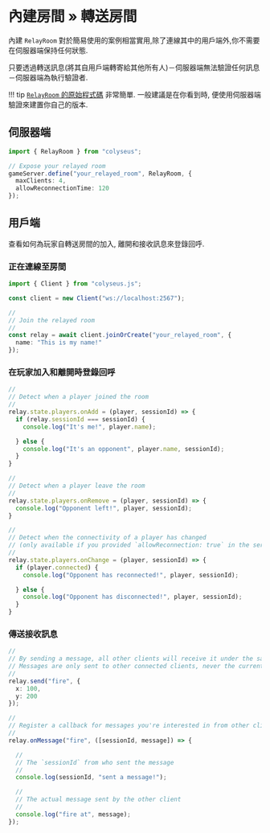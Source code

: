 # 內建房間 &raquo; 轉送房間

內建 `RelayRoom` 對於簡易使用的案例相當實用,除了連線其中的用戶端外,你不需要在伺服器端保持任何狀態.

只要透過轉送訊息(將其自用戶端轉寄給其他所有人)－伺服器端無法驗證任何訊息－伺服器端為執行驗證者.

!!! tip
    [`RelayRoom` 的原始程式碼](https://github.com/colyseus/colyseus/blob/master/src/rooms/RelayRoom.ts) 非常簡單. 一般建議是在你看到時, 便使用伺服器端驗證來建置你自己的版本.

## 伺服器端

```typescript
import { RelayRoom } from "colyseus";

// Expose your relayed room
gameServer.define("your_relayed_room", RelayRoom, {
  maxClients: 4,
  allowReconnectionTime: 120
});
```

## 用戶端

查看如何為玩家自轉送房間的加入, 離開和接收訊息來登錄回呼.

### 正在連線至房間

```typescript
import { Client } from "colyseus.js";

const client = new Client("ws://localhost:2567");

//
// Join the relayed room
//
const relay = await client.joinOrCreate("your_relayed_room", {
  name: "This is my name!"
});
```

### 在玩家加入和離開時登錄回呼


```typescript
//
// Detect when a player joined the room
//
relay.state.players.onAdd = (player, sessionId) => {
  if (relay.sessionId === sessionId) {
    console.log("It's me!", player.name);

  } else {
    console.log("It's an opponent", player.name, sessionId);
  }
}

//
// Detect when a player leave the room
//
relay.state.players.onRemove = (player, sessionId) => {
  console.log("Opponent left!", player, sessionId);
}

//
// Detect when the connectivity of a player has changed
// (only available if you provided `allowReconnection: true` in the server-side)
//
relay.state.players.onChange = (player, sessionId) => {
  if (player.connected) {
    console.log("Opponent has reconnected!", player, sessionId);

  } else {
    console.log("Opponent has disconnected!", player, sessionId);
  }
}
```

### 傳送接收訊息

```typescript
//
// By sending a message, all other clients will receive it under the same name
// Messages are only sent to other connected clients, never the current one.
//
relay.send("fire", {
  x: 100,
  y: 200
});

//
// Register a callback for messages you're interested in from other clients.
//
relay.onMessage("fire", ([sessionId, message]) => {

  //
  // The `sessionId` from who sent the message
  //
  console.log(sessionId, "sent a message!");

  //
  // The actual message sent by the other client
  //
  console.log("fire at", message);
});
```
